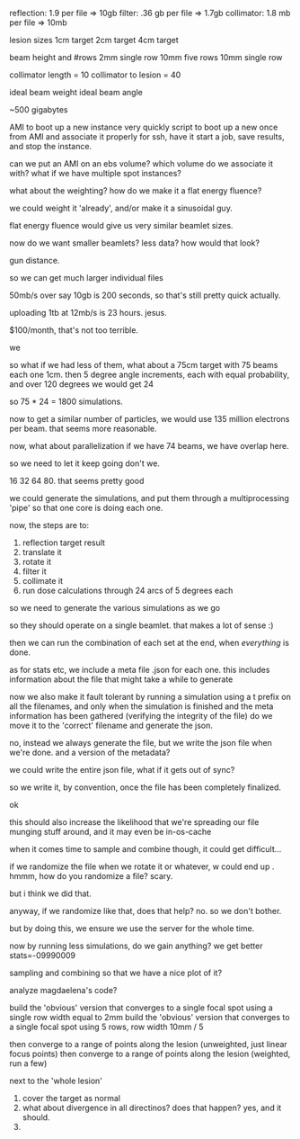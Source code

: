 reflection: 1.9 per file => 10gb
filter: .36 gb per file => 1.7gb
collimator: 1.8 mb per file => 10mb





lesion sizes
1cm target
2cm target
4cm target

beam height and #rows
2mm single row
10mm five rows
10mm single row

collimator length = 10
collimator to lesion = 40

ideal beam weight
ideal beam angle

~500 gigabytes

AMI to boot up a new instance very quickly
script to boot up a new once from AMI and associate it properly for ssh, have it start a job, save results, and stop the instance.

can we put an AMI on an ebs volume? which volume do we associate it with? what if we have multiple spot instances?

what about the weighting? how do we make it a flat energy fluence?

we could weight it 'already', and/or make it a sinusoidal guy.

flat energy fluence would give us very similar beamlet sizes.

now do we want smaller beamlets? less data? how would that look?

gun distance.

so we can get much larger individual files

50mb/s over say 10gb is 200 seconds, so that's still pretty quick actually.

uploading 1tb at 12mb/s is 23 hours. jesus.

$100/month, that's not too terrible.

we

so what if we had less of them, what about a 75cm target with 75 beams each one 1cm. then 5 degree angle increments, each with equal probability, and over 120 degrees we would get 24

so 75 * 24 = 1800 simulations.

now to get a similar number of particles, we would use 135 million electrons per beam. that seems more reasonable.

now, what about parallelization
if we have 74 beams, we have overlap here.

so we need to let it keep going don't we.

16 32 64 80. that seems pretty good

we could generate the simulations, and put them through a multiprocessing 'pipe' so that one core is doing each one.

now, the steps are to:

1) reflection target result
2) translate it
3) rotate it
4) filter it
5) collimate it
6) run dose calculations through 24 arcs of 5 degrees each

so we need to generate the various simulations as we go

so they should operate on a single beamlet. that makes a lot of sense :)

then we can run the combination of each set at the end, when *everything* is done.

as for stats etc, we include a meta file .json for each one. this includes information about the file that might take a while to generate

now we also make it fault tolerant by running a simulation using a t prefix on all the filenames, and only when the simulation is finished and the meta information has been gathered (verifying the integrity of the file) do we move it
to the 'correct' filename and generate the json. 

no, instead we always generate the file, but we write the json file when we're done. and a version of the metadata?

we could write the entire json file, what if it gets out of sync?

so we write it, by convention, once the file has been completely finalized.

ok

this should also increase the likelihood that we're spreading our file munging stuff around, and it may even be in-os-cache

when it comes time to sample and combine though, it could get difficult...

if we randomize the file when we rotate it or whatever, w could end up . hmmm, how do you randomize a file? scary.

but i think we did that.

anyway, if we randomize like that, does that help? no. so we don't bother.

but by doing this, we ensure we use the server for the whole time.

now by running less simulations, do we gain anything? we get better stats=-09990009

sampling and combining so that we have a nice plot of it?


analyze magdaelena's code?

build the 'obvious' version that converges to a single focal spot using a single row width equal to 2mm
build the 'obvious' version that converges to a single focal spot using 5 rows, row width 10mm / 5

then converge to a range of points along the lesion (unweighted, just linear focus points)
then converge to a range of points along the lesion (weighted, run a few)

next to the 'whole lesion'


1) cover the target as normal
2) what about divergence in all directinos? does that happen? yes, and it should.
3) 

